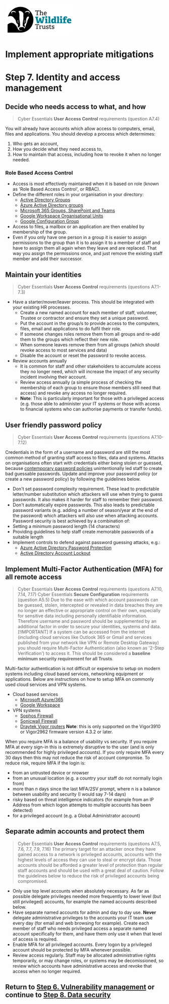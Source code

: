 <img src="/Levels/twt-logo.png" height="100">

# Implement appropriate mitigations
# Step 7. Identity and access management

## Decide who needs access to what, and how
> Cyber Essentials **User Access Control** requirements (question A7.4)

You will already have accounts which allow access to computers, email, files and applications.  You should develop a process which determimes:
1. Who gets an account, 
2. How you decide what they need access to, 
3. How to maintain that access, including how to revoke it when no longer needed.

### Role Based Access Control
- Access is most effectively maintained when it is based on role (known as 'Role Based Access Control', or RBAC).
- Define the different roles in your organisation in your directory:
	- [Active Directory Groups](https://learn.microsoft.com/en-us/windows-server/identity/ad-ds/manage/understand-security-groups)
	- [Azure Active Directory groups](https://learn.microsoft.com/en-us/azure/active-directory/fundamentals/how-to-manage-groups)
	- [Microsoft 365 Groups, SharePoint and Teams](https://learn.microsoft.com/en-us/microsoft-365/solutions/groups-teams-access-governance?view=o365-worldwide)
	- [Google Workspace Organisational Units](https://support.google.com/a/topic/1227584)
	- [Google Configuration Group](https://support.google.com/a/answer/9224126)
- Access to files, a mailbox or an application are then enabled by membership of the group.
- Even if you only have one person in a group it is easier to assign permissions to the group than it is to assign it to a member of staff and have to assign them all again when they leave and are replaced. That way you assign the permissions once, and just remove the existing staff member and add their successor.

## Maintain your identities
> Cyber Essentials **User Access Control** requirements (questions A7.1-7.3)
- Have a starter/mover/leaver process.  This should be integrated with your existing HR processes.
	- Create a new named account for each member of staff, volunteer, Trustee or contractor and ensure they set a unique password.
	- Put the account in the group/s to provide access to the computers, files, email and applications to do fulfil their role.
	- If someone changes roles remove them from all groups and re-add them to the groups which reflect their new role.
	- When someone leaves remove them from all groups (which should revoke access to most services and data)
	- Disable the account or reset the password to revoke access.
- Review accounts annually
	- It is common for staff and other stakeholders to accumulate access they no longer need, which will increase the impact of any security incident involving their account.
	- Review access annually (a simple process of checking the membership of each group to ensure those members still need that access) and revoke any access no longer required.
	- **Note**: This is particularly important for those with a privileged access (e.g. those able to administer your IT systems or those with access to financial systems who can authorise payments or transfer funds).

## User friendly password policy
> Cyber Essentials **User Access Control** requirements (questions A7.10-7.12)

Credentials in the form of a username and password are still the most common method of granting staff access to files, data and systems.  Attacks on organisations often start with credentials either being stolen or guessed, because [contemporary password policies](https://www.ncsc.gov.uk/collection/passwords/updating-your-approach#tip5-password-collection) unintentionally led staff to create bad guessable passwords.  Update and improve your password policy (or create a new password policy) by following the guidelines below.
- Don't set password complexity requirement.  These lead to predictable letter/number substitution which attackers will use when trying to guess passwords.  It also makes it harder for staff to remember their password.
- Don't automatically expire passwords. This also leads to predictable password variants (e.g. adding a number of season/year at the end of the password) which attackers will also use when attacking accounts.
Password security is best achieved by a combination of:
- Setting a minimum password length (14 characters)
- Providing guidelines to help staff create memorable passwords of a suitable length
- Implement controls to defend against password guessing attacks, e.g.:
	- [Azure Active Directory Password Protection](https://learn.microsoft.com/en-gb/azure/active-directory/authentication/concept-password-ban-bad)
	- [Active Directory Account Lockout](https://learn.microsoft.com/en-us/previous-versions/windows/it-pro/windows-server-2003/cc737614(v=ws.10)#configuring-account-lockout-for-local-users)

## Implement Multi-Factor Authentication (MFA) for all remote access
> Cyber Essentials **User Access Control** requirements (questions A7.10, 7.14, 7.17)
> Cyber Essentials **Secure Configuration** requirements (question A5.5)
Due to the ease with which account passwords can be guessed, stolen, intercepted or revealed in data breaches they are no longer an effective or appropriate control on their own, especially for sensitive data including personally identifiable information.  Therefore username and password should be supplemented by an additional factor in order to secure your identities, systems and data.
> [!IMPORTANT]
> If a system can be accessed from the internet (including cloud services like Outlook 365 or Gmail and services published from your network like VPN or Remote Desktop Gateway) you should require Multi-Factor Authentication (also known as '2-Step Verification') to access it.  This should be considered a **baseline minimum security requirement for all Trusts**.

Multi-factor authentication is not difficult or expensive to setup on modern systems including cloud based services, networking equipment or applications.  Below are instructions on how to setup MFA on commonly used cloud services and VPN systems.
- Cloud based services
	- [Microsoft Azure/365](https://learn.microsoft.com/en-us/azure/active-directory/authentication/concept-mfa-howitworks?culture=en-us&country=us)
	- [Google Workspace](https://support.google.com/a/answer/175197?hl=en)
- VPN systems
	- [Sophos Firewall](https://docs.sophos.com/nsg/sophos-firewall/18.5/Help/en-us/webhelp/onlinehelp/AdministratorHelp/Authentication/OneTimePassword/index.html#multi-factor-authentication-mfa-settings)
	- [Sonicwall Firewall](https://www.sonicwall.com/support/knowledge-base/how-do-i-configure-2fa-for-ssl-vpn-with-totp/190829123329169/)
	- [Draytek Vigor routers](https://www.draytek.com/support/knowledge-base/10730) **Note**: this is only supported on the Vigor3910 or Vigor2962 firmware version 4.3.2 or later.

When you require MFA is a balance of usability vs security.  If you require MFA at every sign-in this is extremely disruptive to the user (and is only recommended for highly privileged accounts).  If you only require MFA every 30 days then this may not reduce the risk of account compromise.  To reduce risk, require MFA if the login is:
- from an untrusted device or nrowser
- from an unusual location (e.g. a country your staff do not normally login from)
- more than *n* days since the last MFA/2SV prompt, where n is a balance between usability and security (I would say 7-14 days)
- risky based on threat intelligence indicators (for example from an IP Address from which logon attempts to multiple accounts has been detected)
- for a privileged account (e.g. a Global Administrator account)

## Separate admin accounts and protect them
> Cyber Essentials **User Access Control** requirements (questions A7.5, 7.6, 7.7, 7.9, 7.16)
The primary target for an attacker once they have gained access to a network is privileged accounts, accounts with the highest levels of access they can use to steal or encrypt data.  Those accounts should be afforded a greater level of protection than regular staff accounts and should be used with a great deal of caution.  Follow the guidelines below to reduce the risk of privileged accounts being compromised.
- Only use top level accounts when absolutely necessary. As far as possible delegate privileges needed more frequently to lower level (but still privileged) accounts, for example the named accounts described below.
- Have separate named accounts for admin and day to day use.  **Never** delegate administrative privileges to the accounts your IT team use every day (for email and web browsing for example).  Create each member of staff who needs privileged access a separate named account specifically for them, and have them only use it when that level of access is required.
- Enable MFA for all privileged accounts.  Every logon by a privileged account should be protected by MFA whenever possible.
- Review access regularly.  Staff may be allocated administrative rights temporarily, or may change roles, or systems may be decomissioned, so review which accounts have administrative access and revoke that access when no longer required.

## Return to [Step 6. Vulnerability management](./Step-06-Vulnerability-Management.md) or continue to [Step 8. Data security](./Step-08-Data-Security.md)